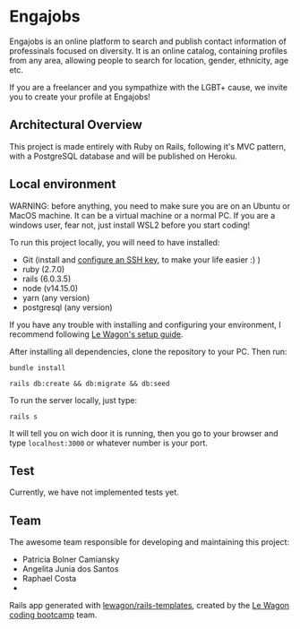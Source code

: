 # Engajobs

Engajobs is an online platform to search and publish contact information of professinals focused on diversity. It is an online catalog, containing profiles from any area, allowing people to search for location, gender, ethnicity, age etc.

If you are a freelancer and you sympathize with the LGBT+ cause, we invite you to create your profile at Engajobs!

## Architectural Overview

This project is made entirely with Ruby on Rails, following it's MVC pattern, with a PostgreSQL database and will be published on Heroku.

## Local environment

WARNING: before anything, you need to make sure you are on an Ubuntu or MacOS machine. It can be a virtual machine or a normal PC. If you are a windows user, fear not, just install WSL2 before you start coding!

To run this project locally, you will need to have installed:
- Git (install and [configure an SSH key](https://docs.github.com/en/github/authenticating-to-github/connecting-to-github-with-ssh), to make your life easier :) )
- ruby (2.7.0)
- rails (6.0.3.5) 
- node (v14.15.0)
- yarn (any version)
- postgresql (any version)

If you have any trouble with installing and configuring your environment, I recommend following [Le Wagon's setup guide](https://github.com/lewagon/setup/blob/master/WINDOWS.md). 

After installing all dependencies, clone the repository to your PC. Then run:

```
bundle install
```
```
rails db:create && db:migrate && db:seed
```

To run the server locally, just type: 
```
rails s
```
It will tell you on wich door it is running, then you go to your browser and type `localhost:3000` or whatever number is your port.

## Test

Currently, we have not implemented tests yet. 

## Team

The awesome team responsible for developing and maintaining this project:

- Patricia Bolner Camiansky
- Angelita Junia dos Santos
- Raphael Costa
- 

Rails app generated with [lewagon/rails-templates](https://github.com/lewagon/rails-templates), created by the [Le Wagon coding bootcamp](https://www.lewagon.com) team.
